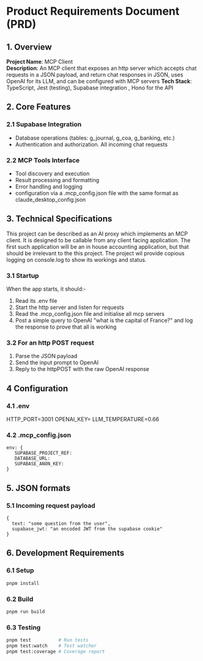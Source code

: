 # Product Requirements Document (PRD)

## 1. Overview
**Project Name**: MCP Client  
**Description**: An MCP client that exposes an http server which accepts chat requests in a JSON payload, and return chat responses in JSON, uses OpenAI for its LLM, and can be configured with MCP servers
**Tech Stack**: TypeScript, Jest (testing), Supabase integration  , Hono for the API

## 2. Core Features
### 2.1 Supabase Integration
- Database operations (tables: g_journal, g_coa, g_banking, etc.)
- Authentication and authorization. All incoming chat requests 

### 2.2 MCP Tools Interface
- Tool discovery and execution
- Result processing and formatting
- Error handling and logging
- configuration via a .mcp_config.json file with the same format as claude_desktop_config.json


## 3. Technical Specifications
This project can be described as an AI proxy which implements an MCP client. It is designed to be callable from any client facing application. The first such application will be
an in house accounting application, but that should be irrelevant to the this project. 
The project wil provide copious logging on console.log to show its workings and status.

### 3.1 Startup
When the app starts, it should:-
1. Read its .env file
2. Start the http server and listen for requests
3. Read the .mcp_config.json file and initialise all mcp servers
4. Post a simple query to OpenAI "what is the capital of France?" and log the response to prove that all is working

### 3.2 For an http POST request 
1. Parse the JSON payload
2. Send the input prompt to OpenAI
3. Reply to the httpPOST with the raw OpenAI response

## 4 Configuration
### 4.1 .env
HTTP_PORT=3001
OPENAI_KEY=
LLM_TEMPERATURE=0.66


### 4.2 .mcp_config.json
```
env: {
   SUPABASE_PROJECT_REF:
   DATABASE_URL:
   SUPABASE_ANON_KEY:
}
```

## 5. JSON formats
### 5.1 Incoming request payload
```
{
  text: "some question from the user",
  supabase_jwt: "an encoded JWT from the supabase cookie"
}
```

## 6. Development Requirements
### 6.1 Setup
```bash
pnpm install
```

### 6.2 Build
```bash
pnpm run build
```

### 6.3 Testing
```bash
pnpm test          # Run tests
pnpm test:watch    # Test watcher
pnpm test:coverage # Coverage report
```


